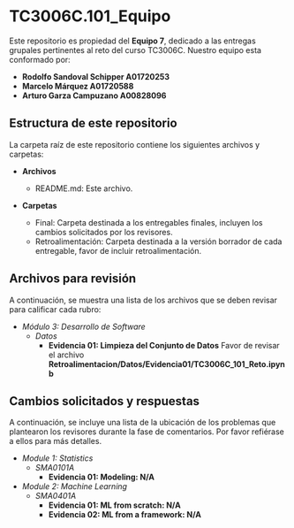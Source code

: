 # TC3006C.101_Equipo

Este repositorio es propiedad del **Equipo 7**, dedicado a las entregas grupales pertinentes al reto del curso TC3006C. Nuestro equipo esta conformado por:

* **Rodolfo Sandoval Schipper A01720253**
* **Marcelo Márquez A01720588**
* **Arturo Garza Campuzano A00828096**

## Estructura de este repositorio

La carpeta raíz de este repositorio contiene los siguientes archivos y carpetas:

- **Archivos**
  - README.md: Este archivo.

- **Carpetas**
  - Final: Carpeta destinada a los entregables finales, incluyen los cambios solicitados por los revisores.
  - Retroalimentación: Carpeta destinada a la versión borrador de cada entregable, favor de incluir retroalimentación.

## Archivos para revisión

A continuación, se muestra una lista de los archivos que se deben revisar para calificar cada rubro:

- *Módulo 3: Desarrollo de Software*
  - *Datos*
    - **Evidencia 01: Limpieza del Conjunto de Datos** Favor de revisar el archivo **Retroalimentacion/Datos/Evidencia01/TC3006C_101_Reto.ipynb**

## Cambios solicitados y respuestas

A continuación, se incluye una lista de la ubicación de los problemas que plantearon los revisores durante la fase de comentarios. Por favor refiérase a ellos para más detalles.

- *Module 1: Statistics*
  - *SMA0101A*
    - **Evidencia 01: Modeling: N/A**
- *Module 2: Machine Learning*
  - *SMA0401A*
    - **Evidencia 01: ML from scratch: N/A**
    - **Evidencia 02: ML from a framework: N/A**
